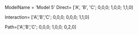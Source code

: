 ModelName = 'Model 5'
Direct=
	['A', 'B', 'C';
	0,0,0;
	1,0,0;
	1,1,0]

Interaction=
	['A','B','C';
	0,0,0;
	0,0,0;
	1,1,0]

Path=['A','B','C';
	0,0,0;
	1,0,0;
	0,2,0]

	